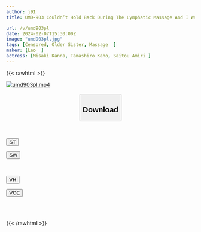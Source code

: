 ```yaml
---
author: j91
title: UMD-903 Couldn’t Hold Back During The Lymphatic Massage And I Was Forcibly Playing With The Beautiful Lady’s Body, And She Seemed To Be Feeling It, So I Asked Her To Do It, And She Let Me Fuck Her! ! 6

url: /v/umd903pl
date: 2024-02-07T15:30:00Z
image: "umd903pl.jpg"
tags: [Censored, Older Sister, Massage	]
maker: [Leo  ]
actress: [Misaki Kanna, Tamashiro Kaho, Saitou Amiri ]
---
```



{{< rawhtml >}}

<div class="video" data-videoid="QwqbJAmbyYu06kb">
    <a href="javascript:;">
        <img src="/v/umd903pl/umd903pl.jpg" width="WIDTH" height="HEIGHT" alt="umd903pl.mp4" loading="lazy">
    </a>
</div>

<script type="text/javascript" src="https://j91.asia/asset/on-demand-st.js"></script>

<br>
  <link rel="stylesheet" href="https://j91.asia/asset/bs5.css">
  
  <center>
  <button class="btn btn-primary" type="button" data-bs-toggle="collapse" data-bs-target=".multi-collapse" aria-expanded="false" aria-controls="multiCollapseExample1 multiCollapseExample2"><h2>Download</h2></button></center>
</p>
<div class="row">
  <div class="col">
    <div class="collapse multi-collapse" id="multiCollapseExample1">
      <div class="card card-body">
	      	      <br>
<div class="buttons">  
<p><a href="https://streamtape.to/v/QwqbJAmbyYu06kb" target="_blank"><button class="btn-hover color-3"><i class="fa fa-download"></i> ST</button></a></p>
<p><a href="https://cdnwish.com/ve1fpajs75e6" target="_blank"><button class="btn-hover color-2"><i class="fa fa-download"></i> SW</button></a></p></div>
    </div>
  </div>
</div>
  <div class="col">
    <div class="collapse multi-collapse" id="multiCollapseExample2">
      <div class="card card-body">
	      <br>
<div class="buttons">
<p><a href="https://vidhidepro.com/f/rjrvx4x4lwmh" target="_blank"><button class="btn-hover color-9"><i class="fa fa-download"></i> VH</button></a></p>
<p><a href="https://voe.sx/qvfndozsmxlz"><button class="btn-hover color-8"><i class="fa fa-download"></i> VOE</button></a></p></div>
<br><br>
      </div>
    </div>
  </div>
</div>

{{< /rawhtml >}}
